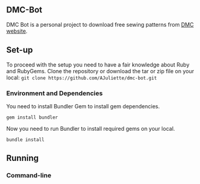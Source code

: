 ## DMC-Bot

DMC Bot is a personal project to download free sewing patterns from [DMC website](https://www.dmc.com/fr/patrons-gratuits-5041/).

## Set-up

To proceed with the setup you need to have a fair knowledge about Ruby and RubyGems.
Clone the repository or download the tar or zip file on your local:
`git clone https://github.com/AJuliette/dmc-bot.git`

### Environment and Dependencies

You need to install Bundler Gem to install gem dependencies.

`gem install bundler`

Now you need to run Bundler to install required gems on your local.

`bundle install`


## Running

### Command-line

